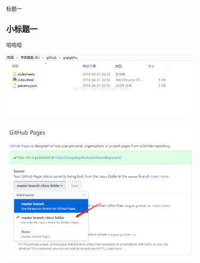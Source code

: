 标题一

 ## 小标题一

哈哈哈

![123](./image/20160421025352871.png)



![312](./image/3402387-9589d04e9b47a3a5-1583817918473.webp)